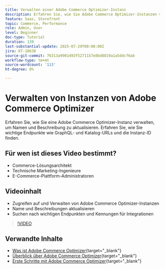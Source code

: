 ```yaml
---
title: Verwalten einer Adobe Commerce Optimizer-Instanz
description: Erfahren Sie, wie Sie Adobe Commerce Optimizer-Instanzen verwalten und wichtige Details und Endpunkte finden
feature: Saas, Storefront
topic: Commerce, Performance
role: Admin, User
level: Beginner
doc-type: Tutorial
duration: 139
last-substantial-update: 2025-07-29T00:00:00Z
jira: KT-18638
source-git-commit: 76313a9901493f5271157e8bd8819a1a5ddcf6ab
workflow-type: tm+mt
source-wordcount: '113'
ht-degree: 0%

---
```



# Verwalten von Instanzen von Adobe Commerce Optimizer

Erfahren Sie, wie Sie eine Adobe Commerce Optimizer-Instanz verwalten, um Namen und Beschreibung zu aktualisieren.  Erfahren Sie, wie Sie wichtige Endpunkte wie GraphQL- und Katalog-URLs und die Instanz-ID finden.

## Für wen ist dieses Video bestimmt?

* Commerce-Lösungsarchitekt
* Technische Marketing-Ingenieure
* E-Commerce-Plattform-Administratoren

## Videoinhalt

* Zugreifen auf und Verwalten von Adobe Commerce Optimizer-Instanzen
* Name und Beschreibungen aktualisieren
* Suchen nach wichtigen Endpunkten und Kennungen für Integrationen

>[!VIDEO](https://video.tv.adobe.com/v/3470241?learn=on&enablevpops&captions=ger)

## Verwandte Inhalte

* [Was ist Adobe Commerce Optimizer](https://experienceleague.adobe.com/de/docs/commerce/optimizer/overview){target="_blank"}
* [Überblick über Adobe Commerce Optimizer](https://experienceleague.adobe.com/de/docs/commerce-learn/tutorials/adobe-commerce-optimizer/overview){target="_blank"}
* [Erste Schritte mit Adobe Commerce Optimizer](https://experienceleague.adobe.com/de/docs/commerce/optimizer/get-started){target="_blank"}